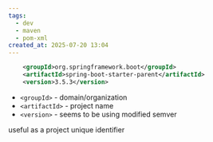 ```yaml
---
tags:
  - dev
  - maven
  - pom-xml
created_at: 2025-07-20 13:04
---
```

```xml
	<groupId>org.springframework.boot</groupId>
	<artifactId>spring-boot-starter-parent</artifactId>
	<version>3.5.3</version>
```
- `<groupId>` - domain/organization
- `<artifactId>` - project name
- `<version>` - seems to be using modified semver

useful as a project unique identifier